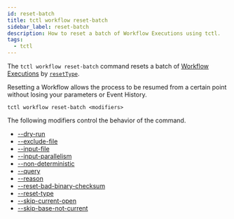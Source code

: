 ```yaml
---
id: reset-batch
title: tctl workflow reset-batch
sidebar_label: reset-batch
description: How to reset a batch of Workflow Executions using tctl.
tags:
  - tctl
---
```


The `tctl workflow reset-batch` command resets a batch of [Workflow Executions](/concepts/what-is-a-workflow-execution) by [`resetType`](#resettype).

Resetting a Workflow allows the process to be resumed from a certain point without losing your parameters or Event History.

`tctl workflow reset-batch <modifiers>`

The following modifiers control the behavior of the command.

- [--dry-run](/temporal-cli/modifiers#--dry-run)
- [--exclude-file](/temporal-cli/modifiers#--exclude-file)
- [--input-file](/temporal-cli/modifiers#--input-file)
- [--input-parallelism](/temporal-cli/modifiers#--input-parallelism)
- [--non-deterministic](/temporal-cli/modifiers#--non-deterministic)
- [--query](/temporal-cli/modifiers#--query)
- [--reason](/temporal-cli/modifiers#--reason)
- [--reset-bad-binary-checksum](/temporal-cli/modifiers#--reset-bad-binary-checksum)
- [--reset-type](/temporal-cli/modifiers#--reset-type)
- [--skip-current-open](/temporal-cli/modifiers#--skip-current-open)
- [--skip-base-not-current](/temporal-cli/modifiers#--skip-base-is-not-current)
